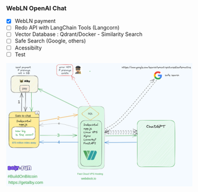 ### WebLN OpenAI Chat

* [X] WebLN payment
* [ ] Redo API with LangChain Tools (Langcorn)
* [ ] Vector Database : Qdrant/Docker - Similarity Search
* [ ] Safe Search (Google, others)
* [ ] Acessibilty
* [ ] Test

!['flow'](images/sats_chat.png)
